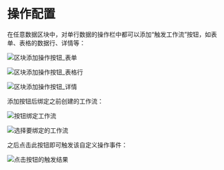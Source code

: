 # 操作配置

在任意数据区块中，对单行数据的操作栏中都可以添加“触发工作流”按钮，如表单、表格的数据行、详情等：

![区块添加操作按钮_表单](https://static-docs.nocobase.com/20240509165428.png)

![区块添加操作按钮_表格行](https://static-docs.nocobase.com/20240509165340.png)

![区块添加操作按钮_详情](https://static-docs.nocobase.com/20240509165545.png)

添加按钮后绑定之前创建的工作流：

![按钮绑定工作流](https://static-docs.nocobase.com/20240509165631.png)

![选择要绑定的工作流](https://static-docs.nocobase.com/20240509165658.png)

之后点击此按钮即可触发该自定义操作事件：

![点击按钮的触发结果](https://static-docs.nocobase.com/20240509170453.png)
